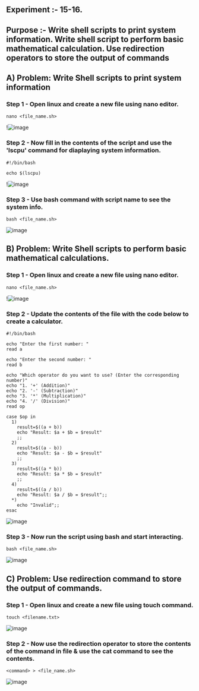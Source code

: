 ## Experiment :- 15-16.

## Purpose :- Write shell scripts to print system information. Write shell script to perform basic mathematical calculation. Use redirection operators to store the output of commands

## A) Problem: Write Shell scripts to print system information

### Step 1 - Open linux and create a new file using nano editor.

```
nano <file_name.sh>
```
!![image](https://github.com/user-attachments/assets/ef6770c0-0633-4ac1-9bb8-39ed3293f57e)


### Step 2 - Now fill in the contents of the script and use the 'lscpu' command for diaplaying system information.

```
#!/bin/bash

echo $(lscpu)
```

!![image](https://github.com/user-attachments/assets/7c7a4ca1-3917-418c-abea-99a55f3baae9)


### Step 3 - Use bash command with script name to see the system info.

```
bash <file_name.sh>
```

![image](https://github.com/user-attachments/assets/f7fc4541-6dba-4200-8aa2-b1d8d4d6d86b)


## B) Problem: Write Shell scripts to perform basic mathematical calculations.

### Step 1 - Open linux and create a new file using nano editor.

```
nano <file_name.sh>
```

!![image](https://github.com/user-attachments/assets/fa12135f-8f6d-4cac-b257-7eb388147a1b)


### Step 2 - Update the contents of the file with the code below to create a calculator.

```
#!/bin/bash

echo "Enter the first number: "
read a

echo "Enter the second number: "
read b

echo "Which operator do you want to use? (Enter the corresponding number)"
echo "1. '+' (Addition)"
echo "2. '-' (Subtraction)"
echo "3. '*' (Multiplication)"
echo "4. '/' (Division)"
read op

case $op in
  1)
    result=$((a + b))
    echo "Result: $a + $b = $result"
    ;;
  2)
    result=$((a - b))
    echo "Result: $a - $b = $result"
    ;;
  3)
    result=$((a * b))
    echo "Result: $a * $b = $result"
    ;;
  4)
    result=$((a / b))
    echo "Result: $a / $b = $result";;
  *)
    echo "Invalid";;
esac
```

![image](https://github.com/user-attachments/assets/49b4a36a-e9dd-4091-8428-6858c069cd16)


### Step 3 - Now run the script using bash and start interacting.

```
bash <file_name.sh>
```
![image](https://github.com/user-attachments/assets/3854fb47-8f16-473a-95bb-9dd9e7a47bff)


## C) Problem: Use redirection command to store the output of commands.

### Step 1 - Open linux and create a new file using touch command.

```
touch <filename.txt>
```
![image](https://github.com/user-attachments/assets/b16f8f70-d91d-4dc5-b794-85bb50cc3e77)


### Step 2 - Now use the redirection operator to store the contents of the command in file & use the cat command to see the contents.

```
<command> > <file_name.sh>
```

![image](https://github.com/user-attachments/assets/85a0c5e2-e710-4085-89b2-36e7e375a4a4)



